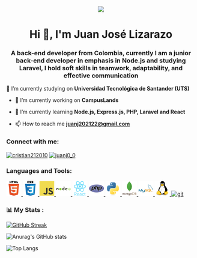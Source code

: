 <div id="header" align="center">
    <img src="https://giphy.com/embed/hrdX1BsUBq7DkGJCCd" width="200">
</div>
<h1 align="center">Hi 👋, I'm Juan José Lizarazo </h1>
<h3 align="center"> A back-end developer from Colombia, currently I am a junior back-end developer in emphasis in Node.js and studying Laravel, I hold soft
    skills in teamwork, adaptability, and effective communication </h3>

🔭 I’m currently studying on **Universidad Tecnológica de Santander (UTS)**

- 🔭 I’m currently working on **CampusLands**

- 🌱 I’m currently learning **Node.js, Express.js, PHP, Laravel and React**

- 📫 How to reach me **juanj202122@gmail.com**

<h3 align="left">Connect with me:</h3>
<p align="left">
    <a href="https://www.linkedin.com/in/juan-jos%C3%A9-lizarazo-b77185145" target="blank"><img align="center"
            src="https://raw.githubusercontent.com/rahuldkjain/github-profile-readme-generator/master/src/images/icons/Social/linked-in-alt.svg"
            alt="cristian212010" height="30" width="40" /></a>
    <a href="https://discord.gg/juanj0_0." target="blank"><img align="center"
            src="https://raw.githubusercontent.com/rahuldkjain/github-profile-readme-generator/master/src/images/icons/Social/discord.svg"
            alt="juanj0_0" height="30" width="40" /></a>
</p>

<h3 align="left">Languages and Tools:</h3>
<p align="left">   <a href="https://www.w3.org/html/" target="_blank" rel="noreferrer"> <img src="https://raw.githubusercontent.com/devicons/devicon/master/icons/html5/html5-original-wordmark.svg" alt="html5" width="40" height="40"/> </a>
 <a href="https://www.w3schools.com/css/" target="_blank" rel="noreferrer"> <img src="https://raw.githubusercontent.com/devicons/devicon/master/icons/css3/css3-original-wordmark.svg" alt="css3" width="40" height="40"/> </a> 
  <a href="https://developer.mozilla.org/en-US/docs/Web/JavaScript" target="_blank" rel="noreferrer"> <img src="https://raw.githubusercontent.com/devicons/devicon/master/icons/javascript/javascript-original.svg" alt="javascript" width="40" height="40"/> </a>
      <a href="https://nodejs.org" target="_blank" rel="noreferrer"> <img src="https://raw.githubusercontent.com/devicons/devicon/master/icons/nodejs/nodejs-original-wordmark.svg" alt="nodejs" width="40" height="40"/> </a>
       <a href="https://reactjs.org/" target="_blank" rel="noreferrer"> <img src="https://raw.githubusercontent.com/devicons/devicon/master/icons/react/react-original-wordmark.svg" alt="react" width="40" height="40"/> </a>
      <a href="https://www.php.net" target="_blank" rel="noreferrer"> <img src="https://raw.githubusercontent.com/devicons/devicon/master/icons/php/php-original.svg" alt="php" width="40" height="40"/> </a>
      <a href="https://www.python.org" target="_blank" rel="noreferrer"> <img src="https://raw.githubusercontent.com/devicons/devicon/master/icons/python/python-original.svg" alt="python" width="40" height="40"/> </a>
      <a href="https://www.mongodb.com/" target="_blank" rel="noreferrer"> <img src="https://raw.githubusercontent.com/devicons/devicon/master/icons/mongodb/mongodb-original-wordmark.svg" alt="mongodb" width="40" height="40"/>
    <a href="https://www.mysql.com/" target="_blank" rel="noreferrer"> <img src="https://raw.githubusercontent.com/devicons/devicon/master/icons/mysql/mysql-original-wordmark.svg" alt="mysql" width="40" height="40"/> </a>
  <a href="https://www.linux.org/" target="_blank" rel="noreferrer"> <img src="https://raw.githubusercontent.com/devicons/devicon/master/icons/linux/linux-original.svg" alt="linux" width="40" height="40"/> </a>
 <a href="https://git-scm.com/" target="_blank" rel="noreferrer"> <img src="https://www.vectorlogo.zone/logos/git-scm/git-scm-icon.svg" alt="git" width="40" height="40"/> </a> </p>
<h3>📊 My Stats :</h3>

[![GitHub Streak](https://streak-stats.demolab.com?user=Juanj020&theme=prussian)](https://git.io/streak-stats)

![Anurag's GitHub stats](https://github-readme-stats.vercel.app/api?username=Juanj020&show_icons=true&theme=radical)

![Top Langs](https://github-readme-stats.vercel.app/api/top-langs/?username=Juanj020&hide_progress=true)
